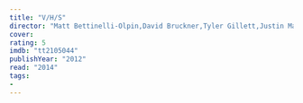 ```yaml
---
title: "V/H/S"
director: "Matt Bettinelli-Olpin,David Bruckner,Tyler Gillett,Justin Martinez,Glenn McQuaid,Radio Silence,Joe Swanberg,Chad Villella,Ti West,Adam Wingard"
cover: 
rating: 5
imdb: "tt2105044"
publishYear: "2012"
read: "2014"
tags:
- 
---
```

